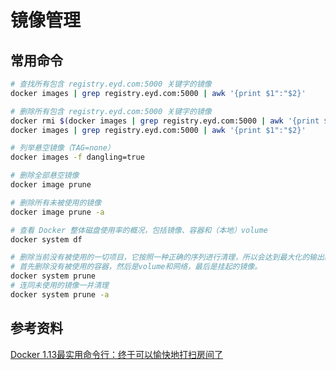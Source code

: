 # 镜像管理

## 常用命令

```sh
# 查找所有包含 registry.eyd.com:5000 关键字的镜像
docker images | grep registry.eyd.com:5000 | awk '{print $1":"$2}'

# 删除所有包含 registry.eyd.com:5000 关键字的镜像
docker rmi $(docker images | grep registry.eyd.com:5000 | awk '{print $1":"$2}')
docker images | grep registry.eyd.com:5000 | awk '{print $1":"$2}'

# 列举悬空镜像（TAG=none）
docker images -f dangling=true

# 删除全部悬空镜像
docker image prune

# 删除所有未被使用的镜像
docker image prune -a

# 查看 Docker 整体磁盘使用率的概况，包括镜像、容器和（本地）volume
docker system df 

# 删除当前没有被使用的一切项目，它按照一种正确的序列进行清理，所以会达到最大化的输出结果。
# 首先删除没有被使用的容器，然后是volume和网络，最后是挂起的镜像。
docker system prune
# 连同未使用的镜像一并清理
docker system prune -a
```

## 参考资料

[Docker 1.13最实用命令行：终于可以愉快地打扫房间了](http://blog.shurenyun.com/shurenyun-docker-204/)